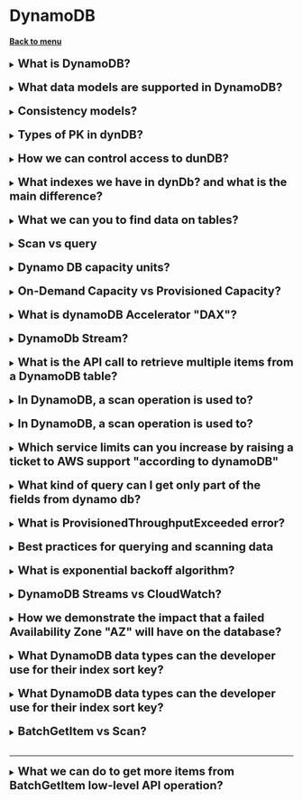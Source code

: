 <h1>DynamoDB</h1> 
<h4> 

[Back to menu](..%2F..%2FMenu.md)

</h4>

[//]:# (What is DynamoDB?)

<details>
    <summary>
        <b><big><big>
            What is DynamoDB?
        </big></big></b>
    </summary>

DynamoDB is a low latency NoSQL database

</details>
<br>

[//]:# (What data models are supported in DynamoDB?)

<details>
    <summary>
        <b><big><big>
            What data models are supported in DynamoDB?
        </big></big></b>
    </summary>

- document
- key-value data model
- JSON
- HTML
- XML

</details>
<br>

[//]:# (Consistency models?)

<details>
    <summary>
        <b><big><big>
            Consistency models?
        </big></big></b>
    </summary>

- Eventually consistent
- Strongly consistent
- DynamoDB consistent

</details>
<br>

[//]:# (Types of PK in dynDB?)

<details>
    <summary>
        <b><big><big>
            Types of PK in dynDB?
        </big></big></b>
    </summary>

- Partition Key (Ключ на поле)
- Composite key (partition key + sort key)

</details>
<br>

[//]:# (How we can control access to dunDB?)

<details>
    <summary>
        <b><big><big>
            How we can control access to dunDB?
        </big></big></b>
    </summary>

- IAM condition parameter
- dynamodb:LeadingKeys (allow user to access only the items 
where the partition key value matches their id)

</details>
<br>

[//]:# (What is flexible querying?)

<details>
    <summary>
        <b><big><big>
            What indexes we have in dynDb? and what is the main difference?
        </big></big></b>
    </summary>

Local Secondary Index
    - must be created when you create table
    - same PK and different sort key to your table

Global Secondary Index
    - can be created any time
    - different PK and different sort key to your table

</details>
<br>

[//]:# (What we can you to find data on tables?)

<details>
    <summary>
        <b><big><big>
            What we can you to find data on tables?
        </big></big></b>
    </summary>

- Use query expression (default)
- Use AWS scan (Scan will form a query for you)

</details>
<br>

[//]:# (Scan vs query?)

<details>
    <summary>
        <b><big><big>
            Scan vs query
        </big></big></b>
    </summary>

A Query request is generally more efficient than a Scan operation. 
Eventual consistency reads use up fewer read capacity 
units than strongly consistent reads.

</details>
<br>

[//]:# (Dynamo DB capacity units?)

<details>
    <summary>
        <b><big><big>
            Dynamo DB capacity units?
        </big></big></b>
    </summary>

Dynamo DB capacity units.
Each capacity gives you opportunity to read or write KB transactions per second

- Write Capacity Units (1 x 1KB write per second)
- Strongly Consistent Reads (1 x 4KB write per second)
- Eventually Consistent Reads (2 x 4KB write per second)

How we can calculate needed units 
Example: 
- you need read 80 items per second
- each item size 3KB
- you are using Strongly Consistent Reads

Calculation: 
- size of each item / size of unit capacity (3/4KB = 0.75)
- round this up to nearest whole value (1)
- multiply by number of read per second (80 read capacity units required)

</details>
<br>

[//]:# (On-Demand Capacity vs Prosivioned Capacity?)

<details>
    <summary>
        <b><big><big>
            On-Demand Capacity vs Provisioned Capacity?
        </big></big></b>
    </summary>

On-Demand Capacity
- For unknown workloads
- For unpredictable application traffic
- For spiky, short-lived peaks
- a pay-per-use model
- it might be difficult to predict cost

Provisioned Capacity
- Read and write capacity req can be predicted
- Predictable application traffic
- Application traffic is consistent or increases gradually
- you have more control over the cost

</details>
<br>

[//]:# (What is dynamoDB Accelerator "DAX"?)

<details>
    <summary>
        <b><big><big>
            What is dynamoDB Accelerator "DAX"?
        </big></big></b>
    </summary>

Простыми словами это прослойка которая кеширует часть запросов
И любой API Call идет сначала в DAX и ищет значение в кэше и возвращает

- In-memmory cash for DB
- Improves Responce
- Write operations 
(data is written to rhe cache and the backend store at the same time)
- API call can be pointed at DAX cluster
- Not suitable for read operation applications

</details>
<br>

[//]:# (DynamoDb Stream?)

<details>
    <summary>
        <b><big><big>
            DynamoDb Stream?
        </big></big></b>
    </summary>

- Time ordered Sequence of item (insert, update, delete)
- Logs (encrypted at rest for 24 hours)
- Dedicated Endpoint (access using this endpoint)
- images (before and after images can be captured)

Use cases:
- audit or archive transactions
- trigger an event based transaction
- replicate data across multiple tables

</details>
<br>

[//]:# (What is the API call to retrieve multiple items from a DynamoDB table?)

<details>
    <summary>
        <b><big><big>
            What is the API call to retrieve multiple items from a DynamoDB table?
        </big></big></b>
    </summary>

The BatchGetItem operation returns the attributes of one or
more items from one or more tables

</details>
<br>

[//]:# (In DynamoDB, a scan operation is used to:)

<details>
    <summary>
        <b><big><big>
            In DynamoDB, a scan operation is used to?
        </big></big></b>
    </summary>

A Scan operation in Amazon DynamoDB reads every item in a table 
or a secondary index. 
By default, a Scan operation returns all the data attributes 
for every item in the table or index. 
You can use the ProjectionExpression parameter so that 
Scan only returns some of the attributes, rather than all of them.

</details>
<br>

[//]:# (In DynamoDB, a scan operation is used to:)

<details>
    <summary>
        <b><big><big>
            In DynamoDB, a scan operation is used to?
        </big></big></b>
    </summary>

A Scan operation in Amazon DynamoDB reads every item in a table
or a secondary index.
By default, a Scan operation returns all the data attributes
for every item in the table or index.
You can use the ProjectionExpression parameter so that
Scan only returns some of the attributes, rather than all of them.

</details>
<br>

[//]:# (Which service limits can you increase by raising a ticket to AWS support "according to dynamoDB")

<details>
    <summary>
        <b><big><big>
            Which service limits can you increase by raising a ticket to AWS support "according to dynamoDB"
        </big></big></b>
    </summary>

- Read/write capacity mode and throughput
- Reserved Capacity
- Secondary indexes
- DynamoDB transactions
- DynamoDB Streams
- DynamoDB Accelerator (DAX)

</details>
<br>

[//]:# (What kind of query can I get only part of the fields from dynamo db?)

<details>
    <summary>
        <b><big><big>
            What kind of query can I get only part of the fields from dynamo db?
        </big></big></b>
    </summary>

To get only some attributes rather than all, use a **projection expression**.

Because, when using a query or scan, DynamoDB returns all attributes
of an element by default.

</details>
<br>

[//]:# (What is ProvisionedThroughputExceeded error?)

<details>
    <summary>
        <b><big><big>
            What is ProvisionedThroughputExceeded error?
        </big></big></b>
    </summary>

ProvisionedThroughputExceeded means that your request rate is too high.

Reduce the frequency of requests using Error Retries and Exponential Backoff.

</details>
<br>

[//]:# (Best practices for querying and scanning data)

<details>
    <summary>
        <b><big><big>
            Best practices for querying and scanning data
        </big></big></b>
    </summary>

- Reduce page size
(Because a Scan operation reads an entire page (by default, 1 MB),
you can reduce the impact of the scan operation by setting a smaller page size.
The Scan operation provides a Limit parameter that you can use to 
set the page size for your request.)
- Isolate scan operations
- Use parallel scans

</details>
<br>

[//]:# (What is exponential backoff algorithm?)

<details>
    <summary>
        <b><big><big>
            What is exponential backoff algorithm?
        </big></big></b>
    </summary>

![img](https://docs.aws.amazon.com/images/prescriptive-guidance/latest/cloud-design-patterns/images/retry-backoff-2.png)

</details>
<br>

[//]:# (DynamoDB Streams vs CloudWatch?)

<details>
    <summary>
        <b><big><big>
            DynamoDB Streams vs CloudWatch?
        </big></big></b>
    </summary>

CloudWatch is used to monitor performance metrics 
and collect logs in your AWS environment.

DynamoDB Streams captures a time-ordered sequence of 
modifications that are made to items in a DynamoDB table. 
**It stores the information for a maximum of 24 hours**.

</details>
<br>

[//]:# (How we demonstrate the impact that a failed Availability Zone "AZ" will have on the database?)

<details>
    <summary>
        <b><big><big>
            How we demonstrate the impact that a failed Availability Zone "AZ" will have on the database?
        </big></big></b>
    </summary>

Simulate an AZ failure by performing a reboot 
with forced failover on the RDS instance.

</details>
<br>

[//]:# (What DynamoDB data types can the developer use for their index sort key?)

<details>
    <summary>
        <b><big><big>
            What DynamoDB data types can the developer use for their index sort key?
        </big></big></b>
    </summary>

- Number
- Binary
- String

</details>
<br>

[//]:# (What is UnprocessedKeys value that returned from DynamoDB BatchGetItem?)

<details>
    <summary>
        <b><big><big>
            What DynamoDB data types can the developer use for their index sort key?
        </big></big></b>
    </summary>

If a partial result is returned, the operation returns a value for UnprocessedKeys.
You can use this value to retry the operation starting with the next item to get.

**BUT!**

If you request more than 100 items, 
BatchGetItem returns a ValidationException with the message 
"Too many items requested for the BatchGetItem call."

</details>
<br>

[//]:# (BatchGetItem vs Scan?)

<details>
    <summary>
        <b><big><big>
            BatchGetItem vs Scan?
        </big></big></b>
    </summary>

**BatchGetItem**: This operation is used when you know the primary keys 
(partition key and sort key, if applicable) for the items you want to retrieve. 
It’s a convenient way of retrieving multiple items at once, 
and it’s more efficient in terms of network traffic savings. 
However, if you only have partial information about an item,
you can’t use BatchGetItem

**Scan:** This operation examines every item in the table. 
If you need to retrieve items but you only have partial information about them, 
you would need to use Scan or Query. 
However, performing scans is generally discouraged, 
especially when working with large volumes of data. 
If you know the primary key of the items you’re interested in, 
it’s recommended to use BatchGetItems over doing a scan.

</details>
<br>

---

[//]:# (What we can do to get more items from BatchGetItem low-level API operation?)

<details>
    <summary>
        <b><big><big>
            What we can do to get more items from BatchGetItem low-level API operation?
        </big></big></b>
    </summary>

We have 2 possible options:

1. Set retry of the batch operation with exponential backoff and randomized delay
2. Increase the provisioned read capacity of the DynamoDB tables 
that the operation accesses

or

1. Update the application to use an AWS software development kit
(AWS SDK) to make the requests.

</details>
<br>
